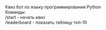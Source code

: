 Квиз бот по языку программирования Python  
Команды:  
/start - начать квиз  
/leaderboard - показать таблицу топ-10  
